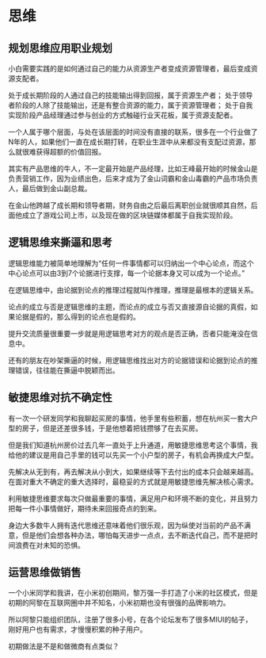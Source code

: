 # 思维

## 规划思维应用职业规划

小白需要实践的是如何通过自己的能力从资源生产者变成资源管理者，最后变成资源支配者。

处于成长期阶段的人通过自己的技能输出得到回报，属于资源生产者；
处于领导者阶段的人除了技能输出，还是有整合资源的能力，属于资源管理者；
处于自我实现阶段产品经理通过参与创业的方式触碰行业天花板，属于资源支配者。

一个人属于哪个层面，与处在该层面的时间没有直接的联系，很多在一个行业做了N年的人，如果他们一直在成长期打转，在职业生涯中从来都没有支配过资源，那么就很难获得超额的价值回报。

其实有产品思维的牛人，不一定最开始是产品经理，比如王峰最开始的时候金山是负责营销工作，因为业绩出色，后来才成为了金山词霸和金山毒霸的产品市场负责人，最后做到金山副总裁。

在金山他跨越了成长期和领导者期，财务自由之后最后离职创业就很顺其自然，后面他成立了游戏公司上市，以及现在做的区块链媒体都属于自我实现阶段。

## 逻辑思维来撕逼和思考

逻辑思维能力被简单地理解为“任何一件事情都可以归纳出一个中心论点，而这个中心论点可以由3到7个论据进行支撑，每一个论据本身又可以成为一个论点。”

在逻辑思维中，由论据到论点的推理过程就叫作推理，推理是最根本的逻辑关系。

论点的成立与否是逻辑思维的主题，而论点的成立与否又直接源自论据的真假，如果论据是假的，那么得到的论点也是假的。

提升交流质量很重要一步就是用逻辑思考对方的观点是否正确，否者只能淹没在信息中。

还有的朋友在吵架撕逼的时候，用逻辑思维找出对方的论据错误和论据到论点的推理错误，往往能在撕逼中脱颖而出。



## 敏捷思维对抗不确定性

有一次一个研发同学和我聊起买房的事情，他手里有些积蓄，想在杭州买一套大户型的房子，但是还差很多钱，于是他想着把钱攒够了在去买房。

但是我们知道杭州房价过去几年一直处于上升通道，用敏捷思维思考这个事情，我给他的建议是用自己手里的钱可以先买一个小户型的房子，有机会再换成大户型。

先解决从无到有，再去解决从小到大，如果继续等下去付出的成本只会越来越高。在面对重大不确定的重大选择时，最稳妥的方式就是用敏捷思维先解决核心需求。

利用敏捷思维要求每次只做最重要的事情，满足用户和环境不断的变化，并且努力把每一件小事情做好，期待未来回报奇点的到来。

身边大多数牛人拥有迭代思维还意味着他们很乐观，因为纵使对当前的产品不满意，但是他们会想各种办法，哪怕每天进步一点点，去不断迭代自己，而不是把时间浪费在对未知的恐惧。

## 运营思维做销售

一个小米同学和我讲，在小米初创期间，黎万强一手打造了小米的社区模式，但是初期的阿黎在互联网圈中并不知名，小米初期也没有很强的品牌影响力。

所以阿黎只能组织团队，注册了很多小号，在各个论坛发布了很多MIUI的帖子，刚好用户也有需求，才慢慢积累的种子用户。

初期做法是不是和做微商有点类似？

[1]: http://www.woshipm.com/zhichang/4114367.html
